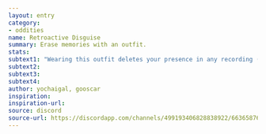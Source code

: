 ```yaml
---
layout: entry
category:
- oddities
name: Retroactive Disguise
summary: Erase memories with an outfit.
stats:
subtext1: "Wearing this outfit deletes your presence in any recording (human memory or otherwise) from the past 24 hours. Taking it off again provides anyone you came in contact with during that time with your current whereabouts."
subtext2:
subtext3:
subtext4:
author: yochaigal, gooscar
inspiration:
inspiration-url:
source: discord
source-url: https://discordapp.com/channels/499193406828838922/663658762741088284/699401685281275966
---
```

